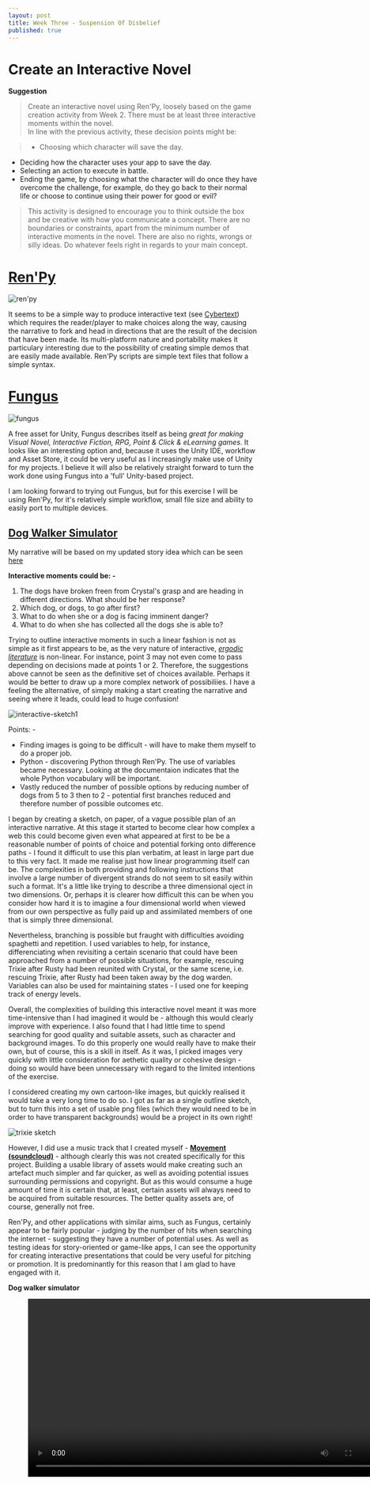```yaml
---
layout: post
title: Week Three - Suspension Of Disbelief
published: true
---
```


# Create an Interactive Novel

**Suggestion**

>Create an interactive novel using Ren'Py, loosely based on the game creation activity from Week 2. There must be at least three interactive moments within the novel.<br>
In line with the previous activity, these decision points might be:<br>

>* Choosing which character will save the day.<br>
* Deciding how the character uses your app to save the day.<br>
* Selecting an action to execute in battle.<br>
* Ending the game, by choosing what the character will do once they have overcome the challenge, for example, do they go back to their normal life or choose to continue using their power for good or evil?<br>
  
>This activity is designed to encourage you to think outside the box and be creative with how you communicate a concept. There are no boundaries or constraints, apart from the minimum number of interactive moments in the novel. There are also no rights, wrongs or silly ideas. Do whatever feels right in regards to your main concept.

# [Ren'Py](https://www.renpy.org/)

![ren'py](\images\ren-py-main.png)

It seems to be a simple way to produce interactive text (see [Cybertext](http://www.autzones.com/din6000/textes/semaine09/Aarseth(1997).pdf)) which requires the reader/player to make choices along the way, causing the narrative to fork and head in directions that are the result of the decision that have been made. Its multi-platform nature and portability makes it particulary interesting due to the possibility of creating simple demos that are easily made available. Ren'Py scripts are simple text files that follow a simple syntax. 

# [Fungus](https://assetstore.unity.com/packages/templates/systems/fungus-34184)

![fungus](\images\fungus-main.png)

A free asset for Unity, Fungus describes itself as being _great for making Visual Novel, Interactive Fiction, RPG, Point & Click & eLearning games_.
It looks like an interesting option and, because it uses the Unity IDE, workflow and Asset Store, it could be very useful as I  increasingly make use of Unity for my projects. I believe it will also be relatively straight forward to turn the work done using Fungus into a 'full' Unity-based project. 

I am looking forward to trying out Fungus, but for this exercise I will be using Ren'Py, for it's relatively simple workflow, small file size and ability to easily port to multiple devices.

## [Dog Walker Simulator](/2020/02/04/dog-walker-simulator.html#take2)
My narrative will be based on my updated story idea which can be seen [here](/2020/02/04/dog-walker-simulator.html#take2)

**Interactive moments could be: -**
1. The dogs have broken freen from Crystal's grasp and are heading in different directions. What should be her response?
2. Which dog, or dogs, to go after first?
3. What to do when she or a dog is facing imminent danger?
4. What to do when she has collected all the dogs she is able to?

Trying to outline interactive moments in such a linear fashion is not as simple as it first appears to be, as the very nature of interactive, _[ergodic literature](https://www.articleworld.org/index.php/Ergodic_literature)_ is non-linear. For instance, point 3 may not even come to pass depending on decisions made at points 1 or 2. Therefore, the suggestions above cannot be seen as the definitive set of choices available.  Perhaps it would be better to draw up a more complex network of possibiliies. I have a feeling the alternative, of simply making a start creating the narrative and seeing where it leads, could lead to huge confusion!

![interactive-sketch1](\images\interactive-novel-sketch1.jpg)

Points: -

* Finding images is going to be difficult - will have to make them myself to do a proper job.
* Python - discovering Python through Ren'Py. The use of variables became necessary. Looking at the documentaion indicates that the whole Python vocabulary will be important.
* Vastly reduced the number of possible options by reducing number of dogs from 5 to 3 then to 2 - potential first branches reduced and therefore number of possible outcomes etc.



I began by creating a sketch, on paper, of a vague possible plan of an interactive narrative. At this stage it started to become clear how complex a web this could become given even what appeared at first to be be a reasonable number of points of choice and potential forking onto difference paths - I found it difficult to use this plan verbatim, at least in large part due to this very fact. It made me realise just how linear programming itself can be. The complexities in both providing and following instructions that involve a large number of divergent strands do not seem to sit easily within such a format. It's a little like trying to describe a three dimensional oject in two dimensions. Or, perhaps it is clearer how difficult this can be when you consider how hard it is to imagine a four dimensional world when viewed from our own perspective as fully paid up and assimilated members of one that is simply three dimensional. 

Nevertheless, branching is possible but fraught with difficulties avoiding spaghetti and repetition. I used variables to help, for instance, differenciating when revisiting a certain scenario that could have been approached from a number of possible situations, for example, rescuing Trixie after Rusty had been reunited with Crystal, or the same scene, i.e. rescuing Trixie, after Rusty had been taken away by the dog warden. Variables can also be used for maintaining states - I used one for keeping track of energy levels.

Overall, the complexities of building this interactive novel meant it was more time-intensive than I had imagined it would be - although this would clearly improve with experience. I also found that I had little time to spend searching for good quality and suitable assets, such as character and background images. To do this properly one would really have to make their own, but of course, this is a skill in itself. As it was, I picked images very quickly with little consideration for aethetic quality or cohesive design - doing so would have been unnecessary with regard to the limited intentions of the exercise.

I considered creating my own cartoon-like images, but quickly realised it would take a very long time to do so. I got as far as a single outline sketch, but to turn this into a set of usable png files (which they would need to be in order to have transparent backgrounds) would be a project in its own right!

![trixie sketch](\images\trixie-dog-sketch.jpg)

However, I did use a music track that I created myself - [**Movement (soundcloud)**](https://soundcloud.com/stephen-banbury/movement) - although clearly this was not created specifically for this project. Building a usable library of assets would make creating such an artefact much simpler and far quicker, as well as avoiding potential issues surrounding permissions and copyright. But as this would consume a huge amount of time it is certain that, at least, certain assets will always need to be acquired from suitable resources. The better quality assets are, of course, generally not free.

Ren'Py, and other applications with similar aims, such as Fungus, certainly appear to be fairly popular - judging by the number of hits when searching the internet - suggesting they have a number of potential uses. As well as testing ideas for story-oriented or game-like apps, I can see the opportunity for creating interactive presentations that could be very useful for pitching or promotion. It is predominantly for this reason that I am glad to have engaged with it.

**Dog walker simulator**
<figure class="video_container">
  <video style="width:720px;" autoplay loop>
    <source src="\media\dog-walker-simulator.mp4" type="video/mp4">
    Woops! Your browser does not support the HTML5 video tag.
  </video>
</figure>

